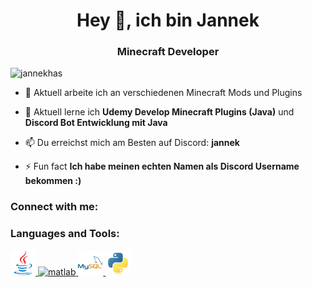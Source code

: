 <h1 align="center">Hey 👋, ich bin Jannek</h1>
<h3 align="center">Minecraft Developer</h3>

<p align="left"> <img src="https://komarev.com/ghpvc/?username=jannekhas&label=Profile%20views&color=0e75b6&style=flat" alt="jannekhas" /> </p>

- 🔭 Aktuell arbeite ich an verschiedenen Minecraft Mods und Plugins

- 🌱 Aktuell lerne ich **Udemy Develop Minecraft Plugins (Java)** und **Discord Bot Entwicklung mit Java**

- 📫 Du erreichst mich am Besten auf Discord: **jannek**

- ⚡ Fun fact **Ich habe meinen echten Namen als Discord Username bekommen :)**

<h3 align="left">Connect with me:</h3>
<p align="left">
</p>

<h3 align="left">Languages and Tools:</h3>
<p align="left"> <a href="https://www.java.com" target="_blank" rel="noreferrer"> <img src="https://raw.githubusercontent.com/devicons/devicon/master/icons/java/java-original.svg" alt="java" width="40" height="40"/> </a> <a href="https://www.mathworks.com/" target="_blank" rel="noreferrer"> <img src="https://upload.wikimedia.org/wikipedia/commons/2/21/Matlab_Logo.png" alt="matlab" width="40" height="40"/> </a> <a href="https://www.mysql.com/" target="_blank" rel="noreferrer"> <img src="https://raw.githubusercontent.com/devicons/devicon/master/icons/mysql/mysql-original-wordmark.svg" alt="mysql" width="40" height="40"/> </a> <a href="https://www.python.org" target="_blank" rel="noreferrer"> <img src="https://raw.githubusercontent.com/devicons/devicon/master/icons/python/python-original.svg" alt="python" width="40" height="40"/> </a> </p>
